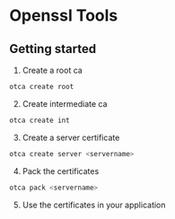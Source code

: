 # Openssl Tools
## Getting started
1. Create a root ca
```bash
otca create root
```
2. Create intermediate ca
```bash
otca create int
```
3. Create a server certificate
```bash
otca create server <servername>
```
4. Pack the certificates
```bash
otca pack <servername>
```
5. Use the certificates in your application

